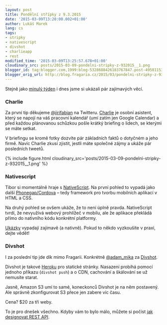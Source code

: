 ```yaml
---
layout: post
title: Pondělní střípky z 9.3.2015
date: '2015-03-09T13:20:00.002+01:00'
author: Lukáš Marek
lang: cs
tags:
- stripky
- nativescript
- divshot
- charlieapp
- rest
modified_time: '2015-03-09T13:25:57.678+01:00'
cloudinary_src: posts/2015-03-09-pondelni-stripky-z-932015__1.png
blogger_id: tag:blogger.com,1999:blog-5328688426183767847.post-4958115397799822342
blogger_orig_url: http://blog.fragaria.cz/2015/03/pondelni-stripky-z-932015.html
---
```


Stejně jako [minulý
týden](http://blog.fragaria.cz/2015/03/pondelni-stripky.html) i dnes
jsme si ukázali pár zajímavých věcí.

### Charlie

Za první tip děkujeme [@jirifabian](https://twitter.com/jirifabian) na
Twitteru. [Charlie](https://charlieapp.com) je osobní asistent, který se
napojí na váš pracovní kalendář (umí zatím jen Google Calendar) a před
každou plánovanou schůzkou pošle krátký briefing o lidech, se kterými se
máte setkat.

V briefingu se kromě fotky dozvíte pár základních faktů o dotyčném a
jeho firmě. Navíc Charlie zkusí zjistit, jestli máte společné zájmy a
ukáže pár posledních
tweetů.

{% include figure.html cloudinary_src='posts/2015-03-09-pondelni-stripky-z-932015__1.png' %}

### Nativescript

Tibor si momentálně hraje s
[NativeScript](https://www.nativescript.org/). Na první pohled to vypadá
jako další [Phonegap/Cordova](http://phonegap.com/) – tedy framework pro
tvorbu mobilních aplikací v HTML a CSS.

Na druhý pohled se ovšem ukáže, že to není úplně pravda. NativeScript
tvrdí, že nevyužívá webový prohlížeč v mobilu, ale že aplikace překládá
přímo do nativního kódu konkrétní platformy.

[Ukázky](https://www.nativescript.org/showcases) vypadají zajímavě (a
nativně). Pokud to někdo vyzkoušíte v praxi, dejte vědět\!

### Divshot

I za poslední tip jde dík mimo Fragarii. Konkrétně
[@adam\_mika](https://twitter.com/adam_mika) za
[Divshot](https://divshot.com).

Divshot je takové [Heroku](http://heroku.com/) pro statické stránky.
Nasazení probíhá pomocí jednoho příkazu (`divshot push`) a o CDN,
cachování a škálování se už nemusíte starat.

Jasně, Amazon S3 umí to samé, koneckonců Divshot je na něm postavený.
Ale správně zkonfigurovat S3 přece jen zabere víc času.

Cena? $20 za tři weby.

To je pro dnešek všechno. Kdyby vám to bylo málo, můžete si počíst [jak
designovat REST
API](http://www.vinaysahni.com/best-practices-for-a-pragmatic-restful-api).
